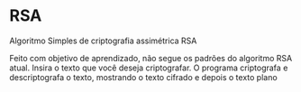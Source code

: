 # RSA
Algoritmo Simples de criptografia assimétrica RSA

Feito com objetivo de aprendizado, não segue os padrões do algoritmo RSA atual.
Insira o texto que você deseja criptografar.
O programa criptografa e descriptografa o texto, mostrando o texto cifrado e depois o texto plano
